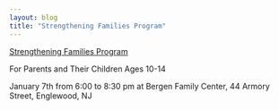 ```yaml
---
layout: blog
title: "Strengthening Families Program"
---
```


[Strengthening Families Program](https://storage.googleapis.com/static.rutherford-nj.com/health/Bergen%20County%20Health/6-11%20flyer%20Template_English%20%20Spanish.pdf)

For Parents and Their Children Ages 10-14

January 7th from 6:00 to 8:30 pm at Bergen Family Center, 44 Armory Street, Englewood, NJ
